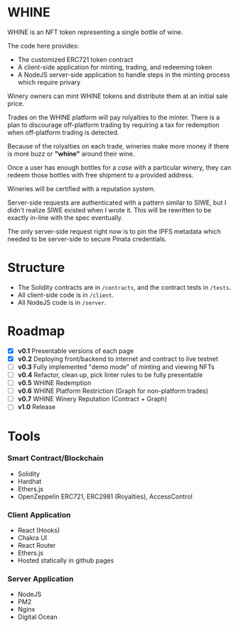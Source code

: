 # WHINE
WHINE is an NFT token representing a single bottle of wine.

The code here provides:
- The customized ERC721 token contract
- A client-side application for minting, trading, and redeeming
token
- A NodeJS server-side application to handle
steps in the minting process which require privary

Winery owners can mint WHINE tokens and distribute them at an
initial sale price.

Trades on the WHINE platform will pay rolyalties to the minter.
There is a plan to discourage off-platform trading by requiring a tax 
for redemption when off-platform trading is detected.

Because of the rolyalties on each trade, wineries make
more money if there is more buzz or **"whine"** around their wine.

Once a user has enough bottles for a *case* with a particular winery,
     they can redeem those bottles with free shipment to a provided address.

Wineries will be certified with a reputation system.

Server-side requests are authenticated with a pattern similar to
SIWE, but I didn't realize SIWE existed when I wrote it. This will 
be rewritten to be exactly in-line with the spec eventually.

The only server-side request right now is to pin the IPFS metadata
which needed to be server-side to secure Pinata credentials.

# Structure
- The Solidity contracts are in `/contracts`, and the contract tests in `/tests`.
- All client-side code is in `/client`.
- All NodeJS code is in `/server`.

# Roadmap
- [x] **v0.1** Presentable versions of each page
- [x] **v0.2** Deploying front/backend to internet and contract to live testnet
- [ ] **v0.3** Fully implemented "demo mode" of minting and viewing NFTs
- [ ] **v0.4** Refactor, clean up, pick linter rules to be fully presentable
- [ ] **v0.5** WHINE Redemption
- [ ] **v0.6** WHINE Platform Restriction (Graph for non-platform trades)
- [ ] **v0.7** WHINE Winery Reputation (Contract + Graph)
- [ ] **v1.0** Release
# Tools
### Smart Contract/Blockchain
- Solidity
- Hardhat
- Ethers.js
- OpenZeppelin ERC721, ERC2981 (Royalties), AccessControl
### Client Application
- React (Hooks)
- Chakra UI
- React Router
- Ethers.js
- Hosted statically in github pages
### Server Application
- NodeJS
- PM2
- Nginx
- Digital Ocean
